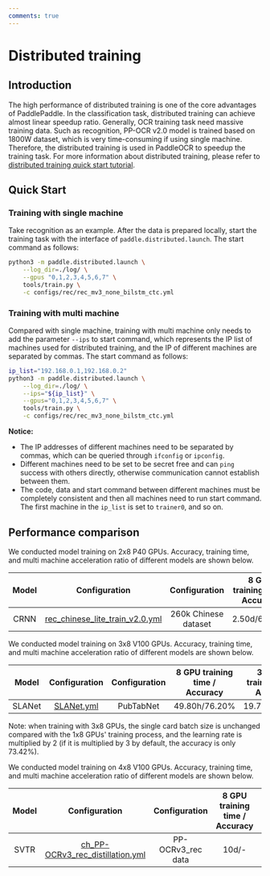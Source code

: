 ```yaml
---
comments: true
---
```


# Distributed training

## Introduction

The high performance of distributed training is one of the core advantages of PaddlePaddle. In the classification task, distributed training can achieve almost linear speedup ratio. Generally, OCR training task need massive training data. Such as recognition, PP-OCR v2.0 model is trained based on 1800W dataset, which is very time-consuming if using single machine. Therefore, the distributed training is used in PaddleOCR to speedup the training task. For more information about distributed training, please refer to [distributed training quick start tutorial](https://fleet-x.readthedocs.io/en/latest/paddle_fleet_rst/parameter_server/ps_quick_start.html).

## Quick Start

### Training with single machine

Take recognition as an example. After the data is prepared locally, start the training task with the interface of `paddle.distributed.launch`. The start command as follows:

```bash linenums="1"
python3 -m paddle.distributed.launch \
    --log_dir=./log/ \
    --gpus "0,1,2,3,4,5,6,7" \
    tools/train.py \
    -c configs/rec/rec_mv3_none_bilstm_ctc.yml
```

### Training with multi machine

Compared with single machine, training with multi machine only needs to add the parameter `--ips` to start command, which represents the IP list of machines used for distributed training, and the IP of different machines are separated by commas. The start command as follows:

```bash linenums="1"
ip_list="192.168.0.1,192.168.0.2"
python3 -m paddle.distributed.launch \
    --log_dir=./log/ \
    --ips="${ip_list}" \
    --gpus="0,1,2,3,4,5,6,7" \
    tools/train.py \
    -c configs/rec/rec_mv3_none_bilstm_ctc.yml
```

**Notice:**

* The IP addresses of different machines need to be separated by commas, which can be queried through `ifconfig` or `ipconfig`.
* Different machines need to be set to be secret free and can `ping` success with others directly, otherwise communication cannot establish between them.
* The code, data and start command between different machines must be completely consistent and then all machines need to run start command. The first machine in the `ip_list` is set to `trainer0`, and so on.

## Performance comparison

We conducted model training on 2x8 P40 GPUs. Accuracy, training time, and multi machine acceleration ratio of different models are shown below.

| Model    | Configuration | Configuration   | 8 GPU training time / Accuracy | 3x8 GPU training time / Accuracy | Acceleration ratio  |
|:------:|:-----:|:--------:|:--------:|:--------:|:-----:|
| CRNN | [rec_chinese_lite_train_v2.0.yml](https://github.com/PaddlePaddle/PaddleOCR/tree/main/configs/rec/ch_ppocr_v2.0/rec_chinese_lite_train_v2.0.yml) |  260k Chinese dataset | 2.50d/66.70%   | 1.67d/67.00%  | **1.5** |

We conducted model training on 3x8 V100 GPUs. Accuracy, training time, and multi machine acceleration ratio of different models are shown below.

| Model    | Configuration | Configuration   | 8 GPU training time / Accuracy | 3x8 GPU training time / Accuracy | Acceleration ratio  |
|:------:|:-----:|:--------:|:--------:|:--------:|:-----:|
| SLANet | [SLANet.yml](https://github.com/PaddlePaddle/PaddleOCR/tree/main/configs/table/SLANet.yml) |  PubTabNet | 49.80h/76.20%   | 19.75h/74.77%  | **2.52** |

Note: when training with 3x8 GPUs, the single card batch size is unchanged compared with the 1x8 GPUs' training process, and the learning rate is multiplied by 2 (if it is multiplied by 3 by default, the accuracy is only 73.42%).

We conducted model training on 4x8 V100 GPUs. Accuracy, training time, and multi machine acceleration ratio of different models are shown below.

| Model    | Configuration | Configuration   | 8 GPU training time / Accuracy | 4x8 GPU training time / Accuracy | Acceleration ratio  |
|:------:|:-----:|:--------:|:--------:|:--------:|:-----:|
| SVTR | [ch_PP-OCRv3_rec_distillation.yml](https://github.com/PaddlePaddle/PaddleOCR/tree/main/configs/rec/PP-OCRv3/ch_PP-OCRv3_rec_distillation.yml) |  PP-OCRv3_rec data | 10d/-   | 2.84d/74.00%  | **3.5** |
